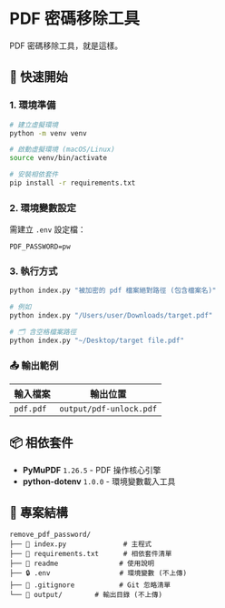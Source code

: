 # PDF 密碼移除工具

PDF 密碼移除工具，就是這樣。

## 🚀 快速開始

### 1. 環境準備
```bash
# 建立虛擬環境
python -m venv venv

# 啟動虛擬環境 (macOS/Linux)
source venv/bin/activate

# 安裝相依套件
pip install -r requirements.txt
```

### 2. 環境變數設定
需建立 `.env` 設定檔：
```env
PDF_PASSWORD=pw
```

### 3. 執行方式

```bash
python index.py "被加密的 pdf 檔案絕對路徑 (包含檔案名)"

# 例如
python index.py "/Users/user/Downloads/target.pdf"

# 🗂 含空格檔案路徑
python index.py "~/Desktop/target file.pdf"
```

### 📤 輸出範例
| 輸入檔案 | 輸出位置 |
|---------|---------|
| `pdf.pdf` | `output/pdf-unlock.pdf` |

## 📦 相依套件
- **PyMuPDF** `1.26.5` - PDF 操作核心引擎
- **python-dotenv** `1.0.0` - 環境變數載入工具

## 📁 專案結構
```
remove_pdf_password/
├── 📄 index.py              # 主程式
├── 📝 requirements.txt      # 相依套件清單
├── 📖 readme               # 使用說明
├── 🔒 .env                 # 環境變數 (不上傳)
├── 🚫 .gitignore           # Git 忽略清單
└── 📂 output/        # 輸出目錄 (不上傳)
```
